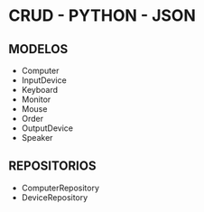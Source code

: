 # CRUD - PYTHON - JSON

## MODELOS
* Computer
* InputDevice
* Keyboard
* Monitor
* Mouse
* Order
* OutputDevice
* Speaker

## REPOSITORIOS
* ComputerRepository
* DeviceRepository
